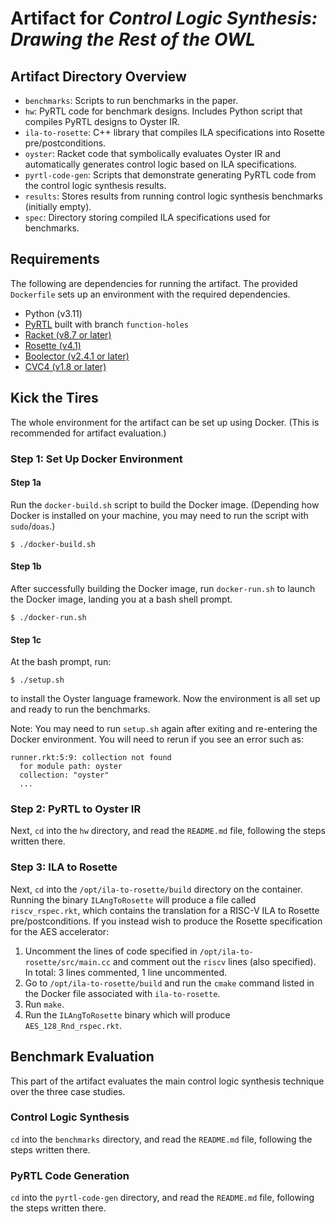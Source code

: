 # Artifact for _Control Logic Synthesis: Drawing the Rest of the OWL_

## Artifact Directory Overview

* `benchmarks`: Scripts to run benchmarks in the paper.
* `hw`: PyRTL code for benchmark designs. Includes Python script that compiles
  PyRTL designs to Oyster IR.
* `ila-to-rosette`: C++ library that compiles ILA specifications into Rosette
  pre/postconditions.
* `oyster`: Racket code that symbolically evaluates Oyster IR and automatically
  generates control logic based on ILA specifications.
* `pyrtl-code-gen`: Scripts that demonstrate generating PyRTL code from the
  control logic synthesis results.
* `results`: Stores results from running control logic synthesis benchmarks
  (initially empty).
* `spec`: Directory storing compiled ILA specifications used for benchmarks.

## Requirements

The following are dependencies for running the artifact. The provided
`Dockerfile` sets up an environment with the required dependencies.

* Python (v3.11)
* [PyRTL](https://github.com/pllab/PyRTL) built with branch `function-holes`
* [Racket (v8.7 or later)](https://racket-lang.org/)
* [Rosette (v4.1)](https://docs.racket-lang.org/rosette-guide/index.html)
* [Boolector (v2.4.1 or later)](https://boolector.github.io/)
* [CVC4 (v1.8 or later)](https://cvc4.github.io/)

## Kick the Tires

The whole environment for the artifact can be set up using Docker. (This is
recommended for artifact evaluation.)

### Step 1: Set Up Docker Environment

#### Step 1a

Run the `docker-build.sh` script to build the Docker image. (Depending how
Docker is installed on your machine, you may need to run the script with
`sudo`/`doas`.)

```shell
$ ./docker-build.sh
```

#### Step 1b

After successfully building the Docker image, run `docker-run.sh` to launch the
Docker image, landing you at a bash shell prompt.

```shell
$ ./docker-run.sh
```

#### Step 1c

At the bash prompt, run:

```shell
$ ./setup.sh
```

to install the Oyster language framework. Now the environment is all set up and
ready to run the benchmarks.

Note: You may need to run `setup.sh` again after exiting and re-entering the
Docker environment. You will need to rerun if you see an error such as:

```
runner.rkt:5:9: collection not found
  for module path: oyster
  collection: "oyster"
  ...
```

### Step 2: PyRTL to Oyster IR

Next, `cd` into the `hw` directory, and read the `README.md` file, following the
steps written there.

### Step 3: ILA to Rosette

Next, `cd` into the `/opt/ila-to-rosette/build` directory on the container. Running
the binary `ILAngToRosette` will produce a file called `riscv_rspec.rkt`, which
contains the translation for a RISC-V ILA to Rosette pre/postconditions. If you instead
wish to produce the Rosette specification for the AES accelerator:

1. Uncomment the lines of code specified in `/opt/ila-to-rosette/src/main.cc` and
   comment out the `riscv` lines (also specified). In total: 3 lines commented,
   1 line uncommented.
2. Go to `/opt/ila-to-rosette/build` and run the `cmake` command listed in the
   Docker file associated with `ila-to-rosette`.
3. Run `make`.
4. Run the `ILAngToRosette` binary which will produce `AES_128_Rnd_rspec.rkt`.

## Benchmark Evaluation

This part of the artifact evaluates the main control logic synthesis technique
over the three case studies.

### Control Logic Synthesis

`cd` into the `benchmarks` directory, and read the `README.md` file, following
the steps written there.

### PyRTL Code Generation

`cd` into the `pyrtl-code-gen` directory, and read the `README.md` file,
following the steps written there.

